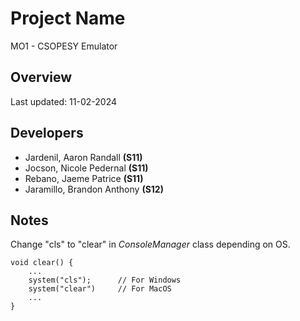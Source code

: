 # Project Name
MO1 - CSOPESY Emulator


## Overview

Last updated: 11-02-2024

## Developers
- Jardenil, Aaron Randall **(S11)**
- Jocson, Nicole Pedernal **(S11)**
- Rebano, Jaeme Patrice **(S11)**
- Jaramillo, Brandon Anthony **(S12)**

## Notes

Change "cls" to "clear" in *ConsoleManager* class depending on OS.

```
void clear() {
    ...
    system("cls");      // For Windows
    system("clear")     // For MacOS
    ...
}
```
